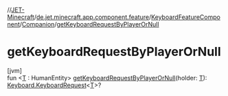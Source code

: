 //[JET-Minecraft](../../../../index.md)/[de.jet.minecraft.app.component.feature](../../index.md)/[KeyboardFeatureComponent](../index.md)/[Companion](index.md)/[getKeyboardRequestByPlayerOrNull](get-keyboard-request-by-player-or-null.md)

# getKeyboardRequestByPlayerOrNull

[jvm]\
fun &lt;[T](get-keyboard-request-by-player-or-null.md) : HumanEntity&gt; [getKeyboardRequestByPlayerOrNull](get-keyboard-request-by-player-or-null.md)(holder: [T](get-keyboard-request-by-player-or-null.md)): [Keyboard.KeyboardRequest](../../../de.jet.minecraft.tool.input/-keyboard/-keyboard-request/index.md)&lt;[T](get-keyboard-request-by-player-or-null.md)&gt;?
